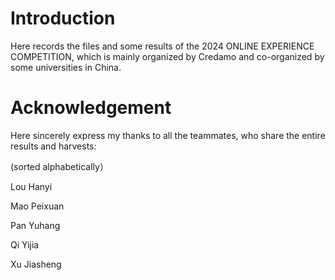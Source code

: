 # Introduction

Here records the files and some results of the 2024 ONLINE EXPERIENCE COMPETITION, which is mainly organized by Credamo and co-organized by some universities in China. 

# Acknowledgement

Here sincerely express my thanks to all the teammates, who share the entire results and harvests:

(sorted alphabetically）

Lou Hanyi

Mao Peixuan

Pan Yuhang

Qi Yijia

Xu Jiasheng
